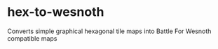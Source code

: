 hex-to-wesnoth
==============

Converts simple graphical hexagonal tile maps into Battle For Wesnoth compatible maps
